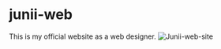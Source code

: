 # junii-web
This is my official website as a web designer.
<img src="https://github.com/juniidev/sources/blob/main/Junii%20_%20Dise%C3%B1o%20Web.png" alt="Junii-web-site" title="Junii">
